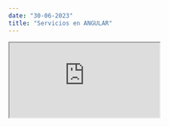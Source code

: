 ```yaml
---
date: "30-06-2023"
title: "Servicios en ANGULAR"
---
```

<iframe src="https://www.youtube.com/embed/gPlUZycxwCo" allowfullscreen></iframe>
